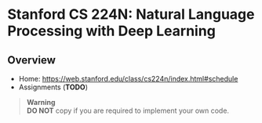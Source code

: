 # Stanford CS 224N: Natural Language Processing with Deep Learning

## Overview
- Home: https://web.stanford.edu/class/cs224n/index.html#schedule
- Assignments (**TODO**)
> **Warning**  
> **DO NOT** copy if you are required to implement your own code.
